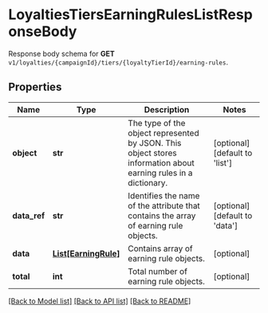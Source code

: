 # LoyaltiesTiersEarningRulesListResponseBody

Response body schema for **GET** `v1/loyalties/{campaignId}/tiers/{loyaltyTierId}/earning-rules`.

## Properties
Name | Type | Description | Notes
------------ | ------------- | ------------- | -------------
**object** | **str** | The type of the object represented by JSON. This object stores information about earning rules in a dictionary. | [optional] [default to 'list']
**data_ref** | **str** | Identifies the name of the attribute that contains the array of earning rule objects. | [optional] [default to 'data']
**data** | [**List[EarningRule]**](EarningRule.md) | Contains array of earning rule objects. | [optional] 
**total** | **int** | Total number of earning rule objects. | [optional] 

[[Back to Model list]](../README.md#documentation-for-models) [[Back to API list]](../README.md#documentation-for-api-endpoints) [[Back to README]](../README.md)


